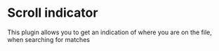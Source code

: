 # Scroll indicator

This plugin allows you to get an indication of where you are on the file, when searching for matches
